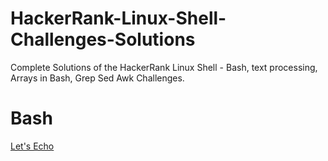 # HackerRank-Linux-Shell-Challenges-Solutions
Complete Solutions of the HackerRank Linux Shell - Bash, text processing, Arrays in Bash, Grep Sed Awk Challenges.

# Bash
[Let's Echo](https://www.hackerrank.com/challenges/bash-tutorials-lets-echo/problem)
